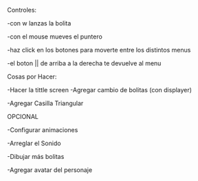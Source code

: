 Controles:

-con w lanzas la bolita

-con el mouse mueves el puntero

-haz click en los botones para moverte entre los distintos menus

-el boton || de arriba a la derecha te devuelve al menu






Cosas por Hacer:

-Hacer la tittle screen
    -Agregar cambio de bolitas (con displayer)
    
-Agregar Casilla Triangular



OPCIONAL

-Configurar animaciones

-Arreglar el Sonido

-Dibujar más bolitas

-Agregar avatar del personaje
